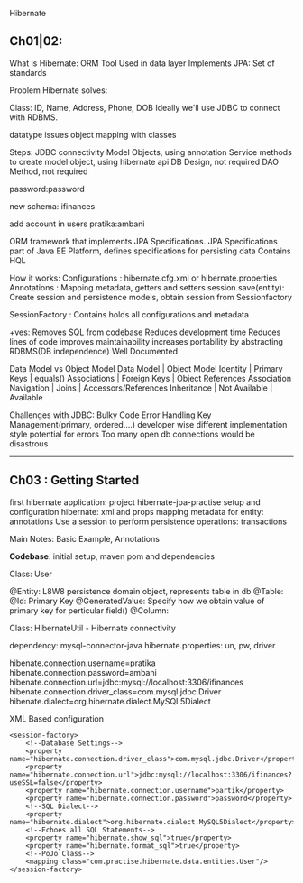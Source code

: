 Hibernate

Ch01|02:
--------
What is Hibernate:
ORM Tool
Used in data layer
Implements JPA: Set of standards 


Problem Hibernate solves:

Class: ID, Name, Address, Phone, DOB
Ideally we'll use JDBC to connect with RDBMS.

datatype issues
object mapping with classes


Steps:
JDBC connectivity
Model Objects, using annotation
Service methods to create model object, using hibernate api
DB Design, not required
DAO Method, not required


password:password

new schema: ifinances

add account in users
pratika:ambani

ORM framework that implements JPA Specifications.
JPA Specifications part of Java EE Platform, defines specifications for persisting data
Contains HQL


How it works:
Configurations		: hibernate.cfg.xml or hibernate.properties
Annotations			: Mapping metadata, getters and setters
session.save(entity): Create session and persistence models, obtain session from Sessionfactory

SessionFactory		: Contains holds all configurations and metadata


+ves:
Removes SQL from codebase
Reduces development time
Reduces lines of code
improves maintainability
increases portability by abstracting RDBMS(DB independence)
Well Documented



Data Model vs Object Model
							Data Model		|		Object Model
Identity				|	Primary Keys	|	equals()
Associations			|	Foreign Keys	|	Object References
Association Navigation	|		Joins		|	Accessors/References
Inheritance				|	Not Available	|	Available


Challenges with JDBC:
Bulky Code
Error Handling
Key Management(primary, ordered....)
developer wise different implementation style
potential for errors
Too many open db connections would be disastrous


------------------------------------------------------------------------------------------------------------------------

Ch03 : Getting Started
--------

first hibernate application: project hibernate-jpa-practise
setup and configuration hibernate: xml and props
mapping metadata for entity: annotations
Use a session to perform persistence operations: transactions

Main Notes: Basic Example, Annotations


**Codebase**: initial setup, maven pom and dependencies

Class: User

@Entity: L8W8 persistence domain object, represents table in db
@Table:
@Id: Primary Key
@GeneratedValue: Specify how we obtain value of primary key for perticular field()
@Column:

Class: HibernateUtil - Hibernate connectivity

dependency: mysql-connector-java
hibernate.properties: un, pw, driver

hibenate.connection.username=pratika
hibenate.connection.password=ambani
hibenate.connection.url=jdbc:mysql://localhost:3306/ifinances
hibenate.connection.driver_class=com.mysql.jdbc.Driver
hibenate.dialect=org.hibernate.dialect.MySQL5Dialect


XML Based configuration

    <session-factory>
        <!--Database Settings-->
        <property name="hibernate.connection.driver_class">com.mysql.jdbc.Driver</property>
        <property name="hibernate.connection.url">jdbc:mysql://localhost:3306/ifinances?useSSL=false</property>
        <property name="hibernate.connection.username">partik</property>
        <property name="hibernate.connection.password">password</property>
        <!--SQL Dialect-->
        <property name="hibernate.dialect">org.hibernate.dialect.MySQL5Dialect</property>
        <!--Echoes all SQL Statements-->
        <property name="hibernate.show_sql">true</property>
        <property name="hibernate.format_sql">true</property>
        <!--PoJo Class-->
        <mapping class="com.practise.hibernate.data.entities.User"/>
    </session-factory>

